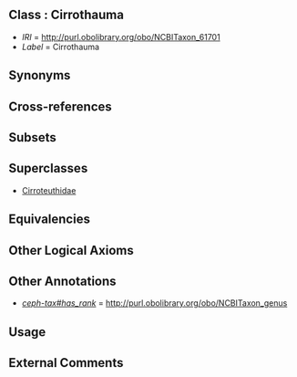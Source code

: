 
## Class : Cirrothauma

 * *IRI* = http://purl.obolibrary.org/obo/NCBITaxon_61701
 * *Label* = Cirrothauma

## Synonyms


## Cross-references


## Subsets


## Superclasses

 * [Cirroteuthidae](../../NCBITaxon/00/NCBITaxon_61700.md)

## Equivalencies


## Other Logical Axioms


## Other Annotations

 * *[ceph-tax#has_rank](../../ceph-tax#has/nk/ceph-tax#has_rank.md)* = http://purl.obolibrary.org/obo/NCBITaxon_genus

## Usage


## External Comments

